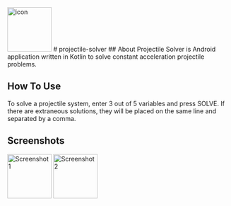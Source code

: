 <img src="https://i.imgur.com/jjQX8Cv.png" alt="icon" width="100" />
# projectile-solver
## About
Projectile Solver is Android application written in Kotlin to solve constant acceleration projectile problems. 

## How To Use
To solve a projectile system, enter 3 out of 5 variables and press SOLVE. If there are extraneous solutions, they will be placed on the same line and separated by a comma. 

## Screenshots
<img src="https://i.imgur.com/YaWprRz.png" alt="Screenshot 1" width="100" />
<img src="https://i.imgur.com/5XHDQPP.png" alt="Screenshot 2" width="100" />
